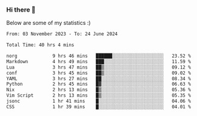 ### Hi there 👋
Below are some of my statistics :)

<!--START_SECTION:waka-->

```txt
From: 03 November 2023 - To: 24 June 2024

Total Time: 40 hrs 4 mins

norg             9 hrs 46 mins   ██████░░░░░░░░░░░░░░░░░░░   23.52 %
Markdown         4 hrs 49 mins   ███░░░░░░░░░░░░░░░░░░░░░░   11.59 %
Lua              3 hrs 47 mins   ██▒░░░░░░░░░░░░░░░░░░░░░░   09.12 %
conf             3 hrs 45 mins   ██▒░░░░░░░░░░░░░░░░░░░░░░   09.02 %
YAML             3 hrs 27 mins   ██░░░░░░░░░░░░░░░░░░░░░░░   08.34 %
Python           2 hrs 45 mins   █▓░░░░░░░░░░░░░░░░░░░░░░░   06.63 %
Nix              2 hrs 13 mins   █▒░░░░░░░░░░░░░░░░░░░░░░░   05.36 %
Vim Script       2 hrs 13 mins   █▒░░░░░░░░░░░░░░░░░░░░░░░   05.35 %
jsonc            1 hr 41 mins    █░░░░░░░░░░░░░░░░░░░░░░░░   04.06 %
CSS              1 hr 39 mins    █░░░░░░░░░░░░░░░░░░░░░░░░   04.01 %
```

<!--END_SECTION:waka-->

<!--
**KlapenHz/KlapenHz** is a ✨ _special_ ✨ repository because its `README.md` (this file) appears on your GitHub profile.

Here are some ideas to get you started:

- 🔭 I’m currently working on ...
- 🌱 I’m currently learning ...
- 👯 I’m looking to collaborate on ...
- 🤔 I’m looking for help with ...
- 💬 Ask me about ...
- 📫 How to reach me: ...
- 😄 Pronouns: ...
- ⚡ Fun fact: ...
-->
